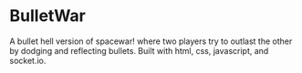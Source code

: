 # BulletWar
A bullet hell version of spacewar! where two players try to outlast the other by dodging and reflecting bullets. Built with html, css, javascript, and socket.io. 
